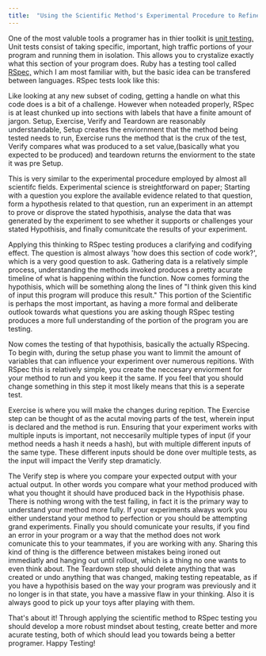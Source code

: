 ```yaml
---
title:  "Using the Scientific Method's Experimental Procedure to Refine Test Creation"
---
```

<p class="article_para"> 
One of the most valuble tools a programer has in thier toolkit is <a href="https://en.wikipedia.org/wiki/Unit_testing" target="_blank">unit testing.</a> Unit tests consist of taking specific, important, high traffic portions of your program and running them in isolation.  This allows you to crystalize exactly what this section of your program does.  Ruby has a testing tool called <a href="https://en.wikipedia.org/wiki/RSpec" target="_blank">RSpec,</a> which I am most familiar with, but the basic idea can be transfered between languages. RSpec tests look like this:
</p>

<script src="https://gist.github.com/bdfairbanks/2a6ec8e74a47c21de3a44deabd15e844.js"></script>

<p class="article_para">
Like looking at any new subset of coding, getting a handle on what this code does is a bit of a challenge.  However when noteaded properly, RSpec is at least chunked up into sections with labels that have a finite amount of jargon.  Setup, Exercise, Verify and Teardown are reasonably understandable, Setup creates the enviornment that the method being tested needs to run, Exercise runs the method that is the crux of the test, Verify compares what was produced to a set value,(basically what you expected to be produced) and teardown returns the enviorment to the state it was pre Setup.
</p>

<p>
This is very similar to the experimental procedure employed by almost all scientifc fields.  Experimental science is streightforward on paper; Starting with a question you explore the available evidence related to that question, form a hypothesis related to that question, run an experiment in an attempt to prove or disprove the stated hypothisis, analyse the data that was generated by the experiment to see whether it supports or challenges your stated Hypothisis, and finally comunitcate the results of your experiment.</p>

<p>  Applying this thinking to RSpec testing produces a clarifying and codifying effect.  The question is almost always 'how does this section of code work?', which is a very good question to ask.  Gathering data is a relatively simple process, understanding the methods invoked produces a pretty acurate timeline of what is happening within the function.  Now comes forming the hypothisis, which will be something along the lines of "I think given this kind of input this program will produce this result."  This portion of the Scientific is perhaps the most important, as having a more formal and deliberate outlook towards what questions you are asking though RSpec testing produces a more full understanding of the portion of the program you are testing.  
</p>

<p>
Now comes the testing of that hypothisis, basically the actually RSpecing.  To begin with, during the setup phase you want to limmit the amount of variables that can influence your experiment over numerous repitions.  With RSpec this is relatively simple, you create the neccesary enviorment for your method to run and you keep it the same.  If you feel that you should change something in this step it most likely means that this is a seperate test.
</p> 
Exercise is where you will make the changes during repition. The Exercise step can be thought of as the acutal moving parts of the test, wherein input is declared and the method is run.  Ensuring that your experiment works with multiple inputs is important, not neccesarily multiple types of input (if your method needs a hash it needs a hash), but with multiple different inputs of the same type. These different inputs should be done over multiple tests, as the input will impact the Verify step dramaticly.
</p>

<p>
The Verify step is where you compare your expected output with your actual output.  In other words you compare what your method produced with what you thought it should have produced back in the Hypothisis phase.  There is nothing wrong with the test failing, in fact it is the primary way to understand your method more fully.  If your experiments always work you either understand your method to perfection or you should be attempting grand experiments.   Finally you should comunicate your results, if you find an error in your program or a way that the method does not work comunicate this to your teammates, if you are working with any.  Sharing this kind of thing is the difference between mistakes being ironed out immediatly and hanging out until rollout, which is a thing no one wants to even think about.  The Teardown step should delete anything that was created or undo anything that was changed, making testing repeatable, as if you have a hypothisis based on the way your program was previously and it no longer is in that state, you have a massive flaw in your thinking.  Also it is always good to pick up your toys after playing with them.
 </p>

<p> 
That's about it!  Through applying the scientific method to RSpec testing you should develop a more robust mindset about testing, create better and more acurate testing, both of which should lead you towards being a better programer.  Happy Testing!
</p>